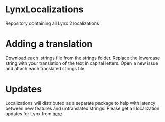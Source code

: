 # LynxLocalizations
Repository containing all Lynx 2 localizations

# Adding a translation

Download each .strings file from the strings folder. Replace the lowercase string with your translation of the text in capital letters. Open a new issue and attach each translated strings file.

# Updates

Localizations will distributed as a separate package to help with latency between new features and untranslated strings. Please get all localization updates for Lynx from [here](https://mtac.app/repo)
